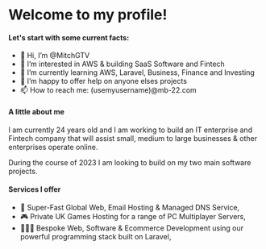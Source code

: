 # Welcome to my profile!

#### Let's start with some current facts: 
- 👋 Hi, I’m @MitchGTV
- 👀 I’m interested in AWS & building SaaS Software and Fintech
- 🌱 I’m currently learning AWS, Laravel, Business, Finance and Investing
- 💞️ I’m happy to offer help on anyone elses projects
- 📫 How to reach me: (usemyusername)@mb-22.com

#### A little about me 
I am currently 24 years old and I am working to build an IT enterprise and Fintech company that will assist small, medium to large businesses & other enterprises operate online. 

During the course of 2023 I am looking to build on my two main software projects. 

#### Services I offer
- 🚀 Super-Fast Global Web, Email Hosting & Managed DNS Service,
- 🎮 Private UK Games Hosting for a range of PC Multiplayer Servers,
- 👨🏼‍💻 Bespoke Web, Software & Ecommerce Development using our powerful programming stack built on Laravel,

<!---
MitchGTV/MitchGTV is a ✨ special ✨ repository because its `README.md` (this file) appears on your GitHub profile.
You can click the Preview link to take a look at your changes.
--->
